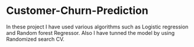 # Customer-Churn-Prediction
In these project I have used various algorithms such as Logistic regression and Random forest Regressor. Also I have tunned the model by using Randomized search CV.
